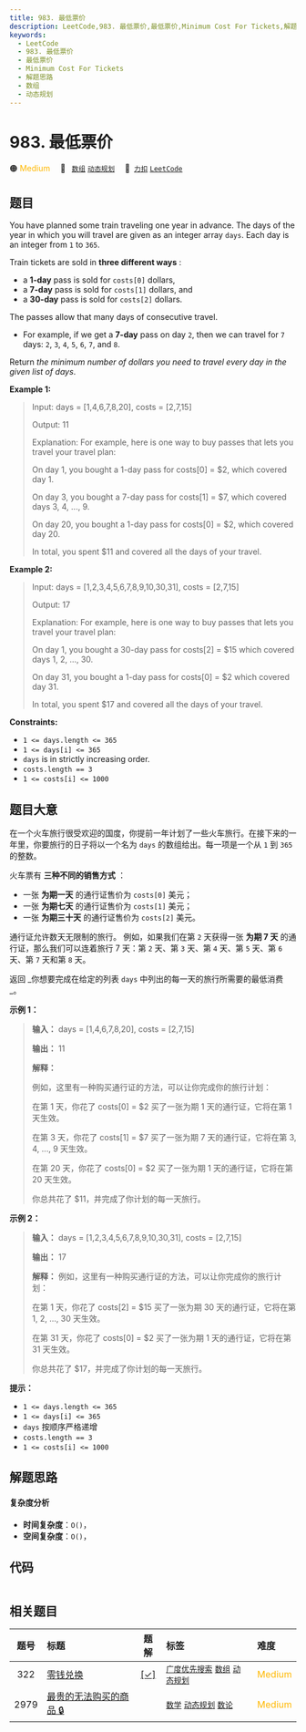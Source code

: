 ```yaml
---
title: 983. 最低票价
description: LeetCode,983. 最低票价,最低票价,Minimum Cost For Tickets,解题思路,数组,动态规划
keywords:
  - LeetCode
  - 983. 最低票价
  - 最低票价
  - Minimum Cost For Tickets
  - 解题思路
  - 数组
  - 动态规划
---
```


# 983. 最低票价

🟠 <font color=#ffb800>Medium</font>&emsp; 🔖&ensp; [`数组`](/tag/array.md) [`动态规划`](/tag/dynamic-programming.md)&emsp; 🔗&ensp;[`力扣`](https://leetcode.cn/problems/minimum-cost-for-tickets) [`LeetCode`](https://leetcode.com/problems/minimum-cost-for-tickets)

## 题目

You have planned some train traveling one year in advance. The days of the
year in which you will travel are given as an integer array `days`. Each day
is an integer from `1` to `365`.

Train tickets are sold in **three different ways** :

  * a **1-day** pass is sold for `costs[0]` dollars,
  * a **7-day** pass is sold for `costs[1]` dollars, and
  * a **30-day** pass is sold for `costs[2]` dollars.

The passes allow that many days of consecutive travel.

  * For example, if we get a **7-day** pass on day `2`, then we can travel for `7` days: `2`, `3`, `4`, `5`, `6`, `7`, and `8`.

Return _the minimum number of dollars you need to travel every day in the
given list of days_.



**Example 1:**

> Input: days = [1,4,6,7,8,20], costs = [2,7,15]
> 
> Output: 11
> 
> Explanation: For example, here is one way to buy passes that lets you travel your travel plan:
> 
> On day 1, you bought a 1-day pass for costs[0] = $2, which covered day 1.
> 
> On day 3, you bought a 7-day pass for costs[1] = $7, which covered days 3, 4, ..., 9.
> 
> On day 20, you bought a 1-day pass for costs[0] = $2, which covered day 20.
> 
> In total, you spent $11 and covered all the days of your travel.

**Example 2:**

> Input: days = [1,2,3,4,5,6,7,8,9,10,30,31], costs = [2,7,15]
> 
> Output: 17
> 
> Explanation: For example, here is one way to buy passes that lets you travel your travel plan:
> 
> On day 1, you bought a 30-day pass for costs[2] = $15 which covered days 1, 2, ..., 30.
> 
> On day 31, you bought a 1-day pass for costs[0] = $2 which covered day 31.
> 
> In total, you spent $17 and covered all the days of your travel.

**Constraints:**

  * `1 <= days.length <= 365`
  * `1 <= days[i] <= 365`
  * `days` is in strictly increasing order.
  * `costs.length == 3`
  * `1 <= costs[i] <= 1000`


## 题目大意

在一个火车旅行很受欢迎的国度，你提前一年计划了一些火车旅行。在接下来的一年里，你要旅行的日子将以一个名为 `days` 的数组给出。每一项是一个从 `1`
到 `365` 的整数。

火车票有 **三种不同的销售方式** ：

  * 一张 **为期一天** 的通行证售价为 `costs[0]` 美元；
  * 一张 **为期七天** 的通行证售价为 `costs[1]` 美元；
  * 一张 **为期三十天** 的通行证售价为 `costs[2]` 美元。

通行证允许数天无限制的旅行。 例如，如果我们在第 `2` 天获得一张 **为期 7 天** 的通行证，那么我们可以连着旅行 7 天：第 `2` 天、第
`3` 天、第 `4` 天、第 `5` 天、第 `6` 天、第 `7` 天和第 `8` 天。

返回 _你想要完成在给定的列表  `days` 中列出的每一天的旅行所需要的最低消费 _。



**示例 1：**

> 
> 
> 
> 
> 
> **输入：** days = [1,4,6,7,8,20], costs = [2,7,15]
> 
> **输出：** 11
> 
> **解释：**
> 
> 例如，这里有一种购买通行证的方法，可以让你完成你的旅行计划：
> 
> 在第 1 天，你花了 costs[0] = $2 买了一张为期 1 天的通行证，它将在第 1 天生效。
> 
> 在第 3 天，你花了 costs[1] = $7 买了一张为期 7 天的通行证，它将在第 3, 4, ..., 9 天生效。
> 
> 在第 20 天，你花了 costs[0] = $2 买了一张为期 1 天的通行证，它将在第 20 天生效。
> 
> 你总共花了 $11，并完成了你计划的每一天旅行。
> 
> 

**示例 2：**

> 
> 
> 
> 
> 
> **输入：** days = [1,2,3,4,5,6,7,8,9,10,30,31], costs = [2,7,15]
> 
> **输出：** 17
> 
> **解释：** 例如，这里有一种购买通行证的方法，可以让你完成你的旅行计划： 
> 
> 在第 1 天，你花了 costs[2] = $15 买了一张为期 30 天的通行证，它将在第 1, 2, ..., 30 天生效。
> 
> 在第 31 天，你花了 costs[0] = $2 买了一张为期 1 天的通行证，它将在第 31 天生效。 
> 
> 你总共花了 $17，并完成了你计划的每一天旅行。
> 
> 



**提示：**

  * `1 <= days.length <= 365`
  * `1 <= days[i] <= 365`
  * `days` 按顺序严格递增
  * `costs.length == 3`
  * `1 <= costs[i] <= 1000`


## 解题思路

#### 复杂度分析

- **时间复杂度**：`O()`，
- **空间复杂度**：`O()`，

## 代码

```javascript

```

## 相关题目

<!-- prettier-ignore -->
| 题号 | 标题 | 题解 | 标签 | 难度 |
| :------: | :------ | :------: | :------ | :------ |
| 322 | [零钱兑换](https://leetcode.com/problems/coin-change) | [[✓]](/problem/0322.md) |  [`广度优先搜索`](/tag/breadth-first-search.md) [`数组`](/tag/array.md) [`动态规划`](/tag/dynamic-programming.md) | <font color=#ffb800>Medium</font> |
| 2979 | [最贵的无法购买的商品 🔒](https://leetcode.com/problems/most-expensive-item-that-can-not-be-bought) |  |  [`数学`](/tag/math.md) [`动态规划`](/tag/dynamic-programming.md) [`数论`](/tag/number-theory.md) | <font color=#ffb800>Medium</font> |